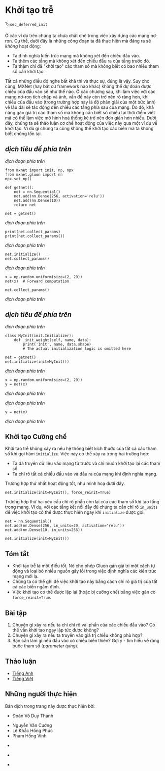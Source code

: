 <!-- ===================== Bắt đầu dịch Phần 1 ===================== -->
<!-- ========================================= REVISE PHẦN 1 - BẮT ĐẦU =================================== -->

<!--
# Deferred Initialization
-->

# Khởi tạo trễ
:label:`sec_deferred_init`

<!--
In the previous examples we played fast and loose with setting up our networks. In particular we did the following things that *shouldn't* work:
-->

Ở các ví dụ trên chúng ta chưa chặt chẽ trong việc xây dựng các mạng nơ-ron.
Cụ thể, dưới đây là những công đoạn ta đã thực hiện mà đáng ra sẽ *không* hoạt động:

<!--
* We defined the network architecture with no regard to the input dimensionality.
* We added layers without regard to the output dimension of the previous layer.
* We even "initialized" these parameters without knowing how many parameters were to initialize.
-->

* Ta định nghĩa kiến trúc mạng mà không xét đến chiều đầu vào.
* Ta thêm các tầng mà không xét đến chiều đầu ra của tầng trước đó.
* Ta thậm chí đã "khởi tạo" các tham số mà không biết có bao nhiêu tham số cần khởi tạo.

<!--
All of those things sound impossible and indeed, they are. 
After all, there is no way MXNet (or any other framework for that matter) could predict what the input dimensionality of a network would be. 
Later on, when working with convolutional networks and images this problem will become even more pertinent, since the input dimensionality 
(i.e., the resolution of an image) will affect the dimensionality of subsequent layers at a long range. 
Hence, the ability to set parameters without the need to know at the time of writing the code what the dimensionality is can greatly simplify statistical modeling. 
In what follows, we will discuss how this works using initialization as an example. 
After all, we cannot initialize variables that we do not know exist.
-->

Tất cả những điều đó nghe bất khả thi và thực sự, đúng là vậy.
Suy cho cùng, MXNet (hay bất cứ framework nào khác) không thể dự đoán được chiều của đầu vào sẽ như thế nào.
Ở các chương sau, khi làm việc với các mạng nơ-ron tích chập và ảnh, vấn đề này còn trở nên rõ ràng hơn, khi chiều của đầu vào (trong trường hợp này là độ phân giải của một bức ảnh) về lâu dài sẽ tác động đến chiều các tầng phía sau của mạng.
Do đó, khả năng gán giá trị các tham số mà không cần biết số chiều tại thời điểm viết mã có thể làm việc mô hình hoá thống kê trở nên đơn giản hơn nhiều.
Dưới đây, chúng ta sẽ thảo luận cơ chế hoạt động của việc này qua một ví dụ về khởi tạo.
Vì dù gì chúng ta cũng không thể khởi tạo các biến mà ta không biết chúng tồn tại.

<!-- ===================== Kết thúc dịch Phần 1 ===================== -->

<!-- ===================== Bắt đầu dịch Phần 2 ===================== -->

<!--
## Instantiating a Network
-->

## *dịch tiêu đề phía trên*

<!--
Let's see what happens when we instantiate a network. 
We start with our trusty MLP as before.
-->

*dịch đoạn phía trên*

```{.python .input}
from mxnet import init, np, npx
from mxnet.gluon import nn
npx.set_np()

def getnet():
    net = nn.Sequential()
    net.add(nn.Dense(256, activation='relu'))
    net.add(nn.Dense(10))
    return net

net = getnet()
```

<!--
At this point the network does not really know yet what the dimensionalities of the various parameters should be. 
All one could tell at this point is that each layer needs weights and bias, albeit of unspecified dimensionality. 
If we try accessing the parameters, that is exactly what happens.
-->

*dịch đoạn phía trên*

```{.python .input}
print(net.collect_params)
print(net.collect_params())
```

<!--
In particular, trying to access `net[0].weight.data()` at this point would trigger a runtime error stating that the network needs initializing before it can do anything. 
Let's see whether anything changes after we initialize the parameters:
-->

*dịch đoạn phía trên*

```{.python .input}
net.initialize()
net.collect_params()
```

<!--
As we can see, nothing really changed. 
Only once we provide the network with some data do we see a difference. 
Let's try it out.
-->

*dịch đoạn phía trên*

```{.python .input}
x = np.random.uniform(size=(2, 20))
net(x)  # Forward computation

net.collect_params()
```

<!--
The main difference to before is that as soon as we knew the input dimensionality, 
$\mathbf{x} \in \mathbb{R}^{20}$ it was possible to define the weight matrix for the first layer, 
i.e., $\mathbf{W}_1 \in \mathbb{R}^{256 \times 20}$. 
With that out of the way, we can progress to the second layer, 
define its dimensionality to be $10 \times 256$ and so on through the computational graph and bind all the dimensions as they become available. 
Once this is known, we can proceed by initializing parameters. 
This is the solution to the three problems outlined above.
-->

*dịch đoạn phía trên*

<!-- ===================== Kết thúc dịch Phần 2 ===================== -->

<!-- ===================== Bắt đầu dịch Phần 3 ===================== -->

<!-- ========================================= REVISE PHẦN 1 - KẾT THÚC ===================================-->

<!-- ========================================= REVISE PHẦN 2 - BẮT ĐẦU ===================================-->

<!--
## Deferred Initialization in Practice
-->

## *dịch tiêu đề phía trên*

<!--
Now that we know how it works in theory, let's see when the initialization is actually triggered. 
In order to do so, we mock up an initializer which does nothing but report a debug message stating when it was invoked and with which parameters.
-->

*dịch đoạn phía trên*

```{.python .input  n=22}
class MyInit(init.Initializer):
    def _init_weight(self, name, data):
        print('Init', name, data.shape)
        # The actual initialization logic is omitted here

net = getnet()
net.initialize(init=MyInit())
```

<!--
Note that, although `MyInit` will print information about the model parameters when it is called, 
the above `initialize` function does not print any information after it has been executed.
Therefore there is no real initialization parameter when calling the `initialize` function. 
Next, we define the input and perform a forward calculation.
-->

*dịch đoạn phía trên*

```{.python .input  n=25}
x = np.random.uniform(size=(2, 20))
y = net(x)
```

<!--
At this time, information on the model parameters is printed. 
When performing a forward calculation based on the input `x`, the system can automatically infer the shape of the weight parameters of all layers based on the shape of the input. 
Once the system has created these parameters, it calls the `MyInit` instance to initialize them before proceeding to the forward calculation.
-->

*dịch đoạn phía trên*

<!--
Of course, this initialization will only be called when completing the initial forward calculation. 
After that, we will not re-initialize when we run the forward calculation `net(x)`, so the output of the `MyInit` instance will not be generated again.
-->

*dịch đoạn phía trên*

```{.python .input}
y = net(x)
```

<!--
As mentioned at the beginning of this section, deferred initialization can also cause confusion. 
Before the first forward calculation, we were unable to directly manipulate the model parameters, 
for example, we could not use the `data` and `set_data` functions to get and modify the parameters. 
Therefore, we often force initialization by sending a sample observation through the network.
-->

*dịch đoạn phía trên*

<!-- ===================== Kết thúc dịch Phần 3 ===================== -->

<!-- ===================== Bắt đầu dịch Phần 4 ===================== -->

<!--
## Forced Initialization
-->

## Khởi tạo Cưỡng chế

<!--
Deferred initialization does not occur if the system knows the shape of all parameters when calling the `initialize` function. 
This can occur in two cases:
-->

Khởi tạo trễ không xảy ra nếu hệ thống biết kích thước của tất cả các tham số khi gọi hàm `initialize`.
Việc này có thể xảy ra trong hai trường hợp:

<!--
* We have already seen some data and we just want to reset the parameters.
* We specified all input and output dimensions of the network when defining it.
-->

* Ta đã truyền dữ liệu vào mạng từ trước và chỉ muốn khởi tạo lại các tham số.
* Ta chỉ rõ tất cả chiều đầu vào và đầu ra của mạng khi định nghĩa mạng.

<!--
The first case works just fine, as illustrated below.
-->

Trường hợp thứ nhất hoạt động tốt, như minh hoạ dưới đây.

```{.python .input}
net.initialize(init=MyInit(), force_reinit=True)
```

<!--
The second case requires us to specify the remaining set of parameters when creating the layer. 
For instance, for dense layers we also need to specify the `in_units` so that initialization can occur immediately once `initialize` is called.
-->

Trường hợp thứ hai yêu cầu chỉ rõ phần còn lại của các tham số khi tạo tầng trong mạng.
Ví dụ, với các tầng kết nối đầy đủ chúng ta cần chỉ rõ `in_units` để việc khởi tạo có thể được thực hiện ngay khi `initialize` được gọi.

```{.python .input}
net = nn.Sequential()
net.add(nn.Dense(256, in_units=20, activation='relu'))
net.add(nn.Dense(10, in_units=256))

net.initialize(init=MyInit())
```

<!--
## Summary
-->

## Tóm tắt

<!--
* Deferred initialization is a good thing. It allows Gluon to set many things automatically and it removes a great source of errors from defining novel network architectures.
* We can override this by specifying all implicitly defined variables.
* Initialization can be repeated (or forced) by setting the `force_reinit=True` flag.
-->

* Khởi tạo trễ là một điều tốt. Nó cho phép Gluon gán giá trị một cách tự động và loại bỏ nhiều nguồn gây lỗi trong việc định nghĩa các kiến trúc mạng mới lạ.
* Chúng ta có thể ghi đè việc khởi tạo này bằng cách chỉ rõ giá trị của tất cả các biến ngầm định.
* Việc khởi tạo có thể được lặp lại (hoặc bị cưỡng chế) bằng việc gán cờ `force_reinit=True`.

<!--
## Exercises
-->

## Bài tập

<!--
1. What happens if you specify only parts of the input dimensions. Do you still get immediate initialization?
2. What happens if you specify mismatching dimensions?
3. What would you need to do if you have input of varying dimensionality? Hint - look at parameter tying.
-->

1. Chuyện gì xảy ra nếu ta chỉ chỉ rõ vài phần của các chiều đầu vào? 
Có thể vẫn khởi tạo ngay lập tức được không?
2. Chuyện gì xảy ra nếu ta truyền vào giá trị chiều không phù hợp?
3. Bạn cần làm gì nếu đầu vào có chiều biến thiên? Gợi ý - tìm hiểu về ràng buộc tham số (*parameter tying*).

<!-- ===================== Kết thúc dịch Phần 4 ===================== -->
<!-- ========================================= REVISE PHẦN 2 - KẾT THÚC ===================================-->

<!--
## [Discussions](https://discuss.mxnet.io/t/2327)
-->

## Thảo luận
* [Tiếng Anh](https://discuss.mxnet.io/t/2327)
* [Tiếng Việt](https://forum.machinelearningcoban.com/c/d2l)

## Những người thực hiện
Bản dịch trong trang này được thực hiện bởi:
<!--
Tác giả của mỗi Pull Request điền tên mình và tên những người review mà bạn thấy
hữu ích vào từng phần tương ứng. Mỗi dòng một tên, bắt đầu bằng dấu `*`.

Lưu ý:
* Nếu reviewer không cung cấp tên, bạn có thể dùng tên tài khoản GitHub của họ
với dấu `@` ở đầu. Ví dụ: @aivivn.

* Tên đầy đủ của các reviewer có thể được tìm thấy tại https://github.com/aivivn/d2l-vn/blob/master/docs/contributors_info.md
-->

* Đoàn Võ Duy Thanh
<!-- Phần 1 -->
* Nguyễn Văn Cường
* Lê Khắc Hồng Phúc
* Phạm Hồng Vinh
<!-- Phần 2 -->
*

<!-- Phần 3 -->
*

<!-- Phần 4 -->
*
